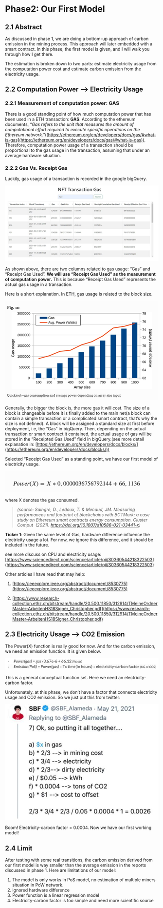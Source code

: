 # Phase2: Our First Model

## 2.1 Abstract

As discussed in phase 1, we are doing a bottom-up approach of carbon emission in the mining process. This approach will later embedded with a smart contract. In this phase, the first model is given, and I will walk you through how I get there.

The estimation is broken down to two parts: estimate electricity usage from the computation power cost and estimate carbon emission from the electricity usage. 

## 2.2 Computation Power —> Electricity Usage

### 2.2.1 Measurement of computation power: GAS

There is a good standing point of how much computation power that has been used in a ETH transaction: **GAS**. According to the ethereum documents, “*Gas refers to the unit that measures the amount of computational effort required to execute specific operations on the Ethereum network.*”([https://ethereum.org/en/developers/docs/gas/#what-is-gas](https://ethereum.org/en/developers/docs/gas/#what-is-gas)). Therefore, computation power usage of a transaction should be proportional to the gas usage in the transaction, assuming that under an average hardware situation.

### 2.2.2 Gas Vs. Receipt Gas

Luckily, gas usage of a transaction is recorded in the google bigQuery. 

![531649124328_.pic.jpg](Phase2%20Our%20ecea9/531649124328_.pic.jpg)

As shown above, there are two columns related to gas usage: “Gas” and “Receipt Gas Used”. **We will use “Receipt Gas Used” as the measurement of computation power.** This is because “Receipt Gas Used” represents the actual gas usage in a transaction.

Here is a short explanation. In ETH, gas usage is related to the block size. 

![Screen Shot 2022-04-04 at 10.58.23 PM.png](Phase2%20Our%20ecea9/Screen_Shot_2022-04-04_at_10.58.23_PM.png)

Generally, the bigger the block is, the more gas it will cost. The size of a block is changeable before it is finally added to the main net(a block can contain a simple transaction or a complicated smart contract, that’s why the size is not defined). A block will be assigned a standard size at first before deployment, i.e, the “Gas” in bigQuery. Then, depending on the actual transaction or smart contract it contained, the actual usage of gas will be stored in the “Receipted Gas Used” field in bigQuery.(see more detail explanation in: [https://ethereum.org/en/developers/docs/blocks/](https://ethereum.org/en/developers/docs/blocks/))

Selected “Receipt Gas Used” as a standing point, we have our first model of electricity usage.

![Screen Shot 2022-04-04 at 10.53.30 PM.png](Phase2%20Our%20ecea9/Screen_Shot_2022-04-04_at_10.53.30_PM.png)

where X denotes the gas consumed. 

> *(source: Saingre, D., Ledoux, T. & Menaud, JM. Measuring performances and footprint of blockchains with BCTMark: a case study on Ethereum smart contracts energy consumption. Cluster Comput
 (2021). https://doi.org/10.1007/s10586-021-03441-x)*
> 

**Ticker 1**: Given the same level of Gas, hardware difference influence the electricity usage a lot. For now, we ignore this difference, and it should be included in the future. 

see more discuss on CPU and electricity usage: [https://www.sciencedirect.com/science/article/pii/S0360544218322503](https://www.sciencedirect.com/science/article/pii/S0360544218322503)

Other articles I have read that may help: 

 1.  [https://ieeexplore.ieee.org/abstract/document/8530775](https://ieeexplore.ieee.org/abstract/document/8530775)

1. [https://www.research-collection.ethz.ch/bitstream/handle/20.500.11850/312914/TMeineOrdnerMaster-ArbeitenHS18Signer_Christopher.pdf](https://www.research-collection.ethz.ch/bitstream/handle/20.500.11850/312914/TMeineOrdnerMaster-ArbeitenHS18Signer_Christopher.pdf)

## 2.3 Electricity Usage —> CO2 Emission

The Power(X) function is really good for now. And for the carbon emission, we need an emission function. It is given below.

![Screen Shot 2022-04-04 at 11.02.10 PM.png](Phase2%20Our%20ecea9/Screen_Shot_2022-04-04_at_11.02.10_PM.png)

This is a general conceptual function set. Here we need an electricity-carbon factor.

Unfortunately. at this phase, we don’t have a factor that connects electricity usage and CO2 emission. So we just put this from twitter: 

![541649127648_.pic.jpg](Phase2%20Our%20ecea9/541649127648_.pic.jpg)

Boom! Electricity-carbon factor = 0.0004. Now we have our first working model!

## 2.4 Limit

After testing with some real transitions, the carbon emission derived from our first model is way smaller than the average emission in the reports discussed in phase 1. Here are limitations of our model: 

1. The model is only works in PoS model, no estimation of multiple miners situation in PoW network.
2. Ignored hardware difference
3. Power function is a linear regression model
4. Electricity-carbon factor is too simple and need more scientific source
